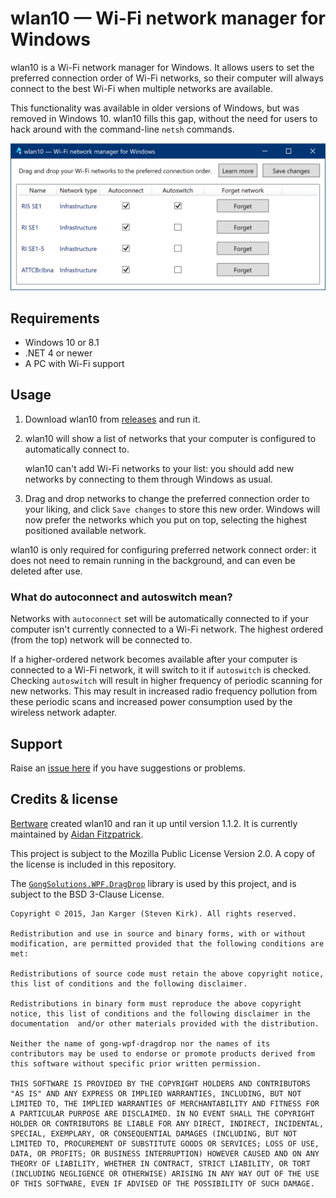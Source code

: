 # wlan10 — Wi-Fi network manager for Windows

wlan10 is a Wi-Fi network manager for Windows. It allows users to set the preferred connection order of Wi-Fi networks, so their computer will always connect to the best Wi-Fi when multiple networks are available.

This functionality was available in older versions of Windows, but was removed in Windows 10. wlan10 fills this gap, without the need for users to hack around with the command-line `netsh` commands.

![wlan10 screenshot](wlan10-screenshot.png)

## Requirements

* Windows 10 or 8.1
* .NET 4 or newer
* A PC with Wi-Fi support

## Usage

1. Download wlan10 from [releases](https://github.com/afit/wlan10/releases) and run it.
2. wlan10 will show a list of networks that your computer is configured to automatically connect to.

    wlan10 can't add Wi-Fi networks to your list: you should add new networks by connecting to them through Windows as usual.

3. Drag and drop networks to change the preferred connection order to your liking, and click `Save changes` to store this new order. Windows will now prefer the networks which you put on top, selecting the highest positioned available network.
    
wlan10 is only required for configuring preferred network connect order: it does not need to remain running in the background, and can even be deleted after use.

### What do autoconnect and autoswitch mean?

Networks with `autoconnect` set will be automatically connected to if your computer isn't currently connected to a Wi-Fi network. The highest ordered (from the top) network will be connected to.

If a higher-ordered network becomes available after your computer is connected to a Wi-Fi network, it will switch to it if `autoswitch` is checked. Checking `autoswitch` will result in higher frequency of periodic scanning for new networks. This may result in increased radio frequency pollution from these periodic scans and increased power consumption used by the wireless network adapter.

## Support

Raise an [issue here](https://github.com/afit/wlan10/issues) if you have suggestions or problems.

## Credits & license

[Bertware](http://www.bertware.net) created wlan10 and ran it up until version 1.1.2. It is currently maintained by [Aidan Fitzpatrick](https://github.com/afit/).

This project is subject to the Mozilla Public License Version 2.0. A copy of the license is included in this repository.

The [`GongSolutions.WPF.DragDrop`](https://github.com/punker76/gong-wpf-dragdrop) library is used by this project, and is subject to the BSD 3-Clause License.

    Copyright © 2015, Jan Karger (Steven Kirk). All rights reserved.

    Redistribution and use in source and binary forms, with or without modification, are permitted provided that the following conditions are met:

    Redistributions of source code must retain the above copyright notice, this list of conditions and the following disclaimer.

    Redistributions in binary form must reproduce the above copyright notice, this list of conditions and the following disclaimer in the documentation  and/or other materials provided with the distribution.

    Neither the name of gong-wpf-dragdrop nor the names of its contributors may be used to endorse or promote products derived from this software without specific prior written permission.

    THIS SOFTWARE IS PROVIDED BY THE COPYRIGHT HOLDERS AND CONTRIBUTORS "AS IS" AND ANY EXPRESS OR IMPLIED WARRANTIES, INCLUDING, BUT NOT LIMITED TO, THE IMPLIED WARRANTIES OF MERCHANTABILITY AND FITNESS FOR A PARTICULAR PURPOSE ARE DISCLAIMED. IN NO EVENT SHALL THE COPYRIGHT HOLDER OR CONTRIBUTORS BE LIABLE FOR ANY DIRECT, INDIRECT, INCIDENTAL, SPECIAL, EXEMPLARY, OR CONSEQUENTIAL DAMAGES (INCLUDING, BUT NOT LIMITED TO, PROCUREMENT OF SUBSTITUTE GOODS OR SERVICES; LOSS OF USE, DATA, OR PROFITS; OR BUSINESS INTERRUPTION) HOWEVER CAUSED AND ON ANY THEORY OF LIABILITY, WHETHER IN CONTRACT, STRICT LIABILITY, OR TORT (INCLUDING NEGLIGENCE OR OTHERWISE) ARISING IN ANY WAY OUT OF THE USE OF THIS SOFTWARE, EVEN IF ADVISED OF THE POSSIBILITY OF SUCH DAMAGE.
